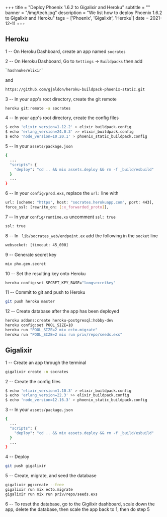 +++
title = "Deploy Phoenix 1.6.2 to Gigalixir and Heroku"
subtitle = ""
banner = "/img/tech.jpg"
description = "We list how to deploy Phoenix 1.6.2 to Gigalixir and Heroku"
tags = ['Phoenix', 'Gigalixir', 'Heroku']
date = 2021-12-11
+++

<!-- We intially developed the Pantry web app using Python Flask and then Ruby on Rails many years ago. 

After we started getting users in our web app, we realized how terrible Flask and Rails were for performance. The users strained our server which we either had to burst (leading to more charges) or restart (which led to a loss of users). 

Flask and Rails clearly had to go. But the dilemma was what to replace them with. Should we go with Golang which was low level? Or should we switch to Phoenix which ran on an efficient virtual machine? 

Since Phoenix is heavily influenced by Rails, we naturally decided to go for Phoenix.  Unlike Flask or Rails that needs a server with minimum 1GB RAM or more, Phoenix can run a full web app with 300 MB! This is in addition to its speed, and its nice LiveView feature, which turns Phoenix into a websocket server.

The easiest way to deploy Phoenix is through Gigalixir or Heroku, so here are the steps for Phoenix 1.6.2, taken from the official guide.  This assumes you already have the Gigalixir and Heroku CLIs and web accounts. Let's say the app name is `socrates`. -->

## Heroku 

1 -- On Heroku Dashboard, create an app named `socrates`

2 -- On Heroku Dashboard, Go to `Settings` -> `Buildpacks` then add 

``` bash
`hashnuke/elixir`
```
and 

``` bash
https://github.com/gjaldon/heroku-buildpack-phoenix-static.git
```

3 -- In your app's root directory, create the git remote 

``` bash
heroku git:remote -a socrates
```

4 -- In your app's root directory, create the config files

``` bash
$ echo 'elixir_version=1.12.2' > elixir_buildpack.config
$ echo 'erlang_version=24.0.3' >> elixir_buildpack.config
$ echo 'node_version=10.20.1' > phoenix_static_buildpack.config
```

5 -- In your `assets/package.json`

``` bash
{
  ...
  "scripts": {
    "deploy": "cd .. && mix assets.deploy && rm -f _build/esbuild"
  }
  ...
}
```

6 -- In your `config/prod.exs`, replace the `url:` line with

``` bash
url: [scheme: "https", host: "socrates.herokuapp.com", port: 443],
force_ssl: [rewrite_on: [:x_forwarded_proto]],
```

7 -- In your `config/runtime.xs` uncomment `ssl: true` 

``` bash
ssl: true
```

8 -- In ` lib/socrates_web/endpoint.ex` add the following in the `socket` line

``` bash
websocket: [timeout: 45_000]
```

9 -- Generate secret key

``` bash
mix phx.gen.secret
```

10 -- Set the resulting key onto Heroku

``` bash
heroku config:set SECRET_KEY_BASE="longsecretkey"
```

11 -- Commit to git and push to Heroku

``` bash
git push heroku master
```

12 -- Create database after the app has been deployed

``` bash
heroku addons:create heroku-postgresql:hobby-dev
heroku config:set POOL_SIZE=10
heroku run "POOL_SIZE=2 mix ecto.migrate"
heroku run "POOL_SIZE=2 mix run priv/repo/seeds.exs"
```

## Gigalixir 

1 -- Create an app through the terminal

``` bash
gigalixir create -n socrates
```

2 -- Create the config files

``` bash
$ echo 'elixir_version=1.10.3' > elixir_buildpack.config
$ echo 'erlang_version=22.3' >> elixir_buildpack.config
$ echo 'node_version=12.16.3' > phoenix_static_buildpack.config
```

3 -- In your `assets/package.json`

``` bash
{
  ...
  "scripts": {
    "deploy": "cd .. && mix assets.deploy && rm -f _build/esbuild"
  }
  ...
}
```

4 -- Deploy

``` bash
git push gigalixir 
```

5 -- Create, migrate, and seed the database

``` bash
gigalixir pg:create --free
gigalixir run mix ecto.migrate
gigalixir run mix run priv/repo/seeds.exs
```

6 -- To reset the database, go to the Gigilixir dashboard, scale down the app, delete the database, then scale the app back to 1, then do step 5 
